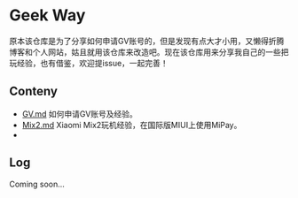 # Geek Way

原本该仓库是为了分享如何申请GV账号的，但是发现有点大才小用，又懒得折腾博客和个人网站，姑且就用该仓库来改造吧。现在该仓库用来分享我自己的一些把玩经验，也有借鉴，欢迎提issue，一起完善！

## Conteny

- [GV.md]() 如何申请GV账号及经验。
- [Mix2.md]() Xiaomi Mix2玩机经验，在国际版MIUI上使用MiPay。
- []()


## Log

Coming soon...
